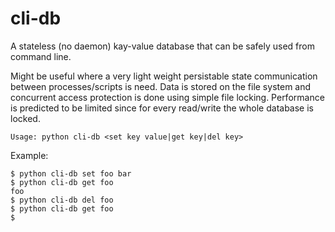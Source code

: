 # cli-db

A stateless (no daemon) kay-value database that can be safely used from command line.

Might be useful where a very light weight persistable state communication between processes/scripts is need. 
Data is stored on the file system and concurrent access protection is done using simple file locking.
Performance is predicted to be limited since for every read/write the whole database is locked.

```
Usage: python cli-db <set key value|get key|del key>
```

Example:
```
$ python cli-db set foo bar
$ python cli-db get foo
foo
$ python cli-db del foo
$ python cli-db get foo
$
```
